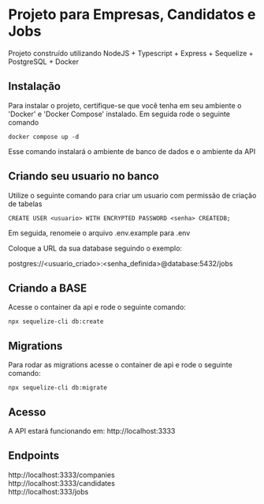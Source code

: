 # Projeto para Empresas, Candidatos e Jobs
Projeto construído utilizando NodeJS + Typescript + Express + Sequelize + PostgreSQL + Docker

## Instalação

Para instalar o projeto, certifique-se que você tenha em seu ambiente o 'Docker' e 'Docker Compose' instalado.
Em seguida rode o seguinte comando

``` docker compose up -d ```

Esse comando instalará o ambiente de banco de dados e o ambiente da API

## Criando seu usuario no banco

Utilize o seguinte comando para criar um usuario com permissão de criação de tabelas

``` CREATE USER <usuario> WITH ENCRYPTED PASSWORD <senha> CREATEDB; ```

Em seguida, renomeie o arquivo .env.example para .env

Coloque a URL da sua database seguindo o exemplo:

postgres://<usuario_criado>:<senha_definida>@database:5432/jobs

## Criando a BASE

Acesse o container da api e rode o seguinte comando:

``` npx sequelize-cli db:create ```

## Migrations

Para rodar as migrations acesse o container de api e rode o seguinte comando:

``` npx sequelize-cli db:migrate ```

## Acesso

A API estará funcionando em: http://localhost:3333

## Endpoints
http://localhost:3333/companies <br>
http://localhost:3333/candidates <br>
http://localhost:333/jobs
